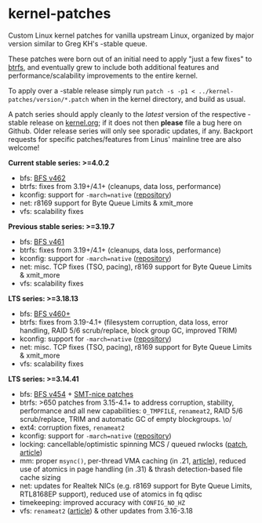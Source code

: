 kernel-patches
==============

Custom Linux kernel patches for vanilla upstream Linux, organized by major
version similar to Greg KH's -stable queue.

These patches were born out of an initial need to apply "just a few fixes"
to [btrfs](https://btrfs.wiki.kernel.org/), and eventually grew to include both
additional features and performance/scalability improvements to the entire kernel.

To apply over a -stable release simply run `patch -s -p1 < ../kernel-patches/version/*.patch`
when in the kernel directory, and build as usual.

A patch series should apply cleanly to the *latest* version of the respective -stable
release on [kernel.org](https://www.kernel.org/); if it does not then **please** file
a bug here on Github. Older release series will only see sporadic updates, if any.
Backport requests for specific patches/features from Linus' mainline tree are also welcome!

**Current stable series: >=4.0.2**

- bfs: [BFS v462](http://ck-hack.blogspot.com/2015/04/bfs-462-linux-40-ck1.html)
- btrfs: fixes from 3.19+/4.1+ (cleanups, data loss, performance)
- kconfig: support for `-march=native` ([repository](https://github.com/graysky2/kernel_gcc_patch))
- net: r8169 support for Byte Queue Limits & xmit_more
- vfs: scalability fixes


**Previous stable series: >=3.19.7**

- bfs: [BFS v461](http://ck-hack.blogspot.de/2015/02/bfs-461-linux-319-ck1.html)
- btrfs: fixes from 3.19+/4.1+ (cleanups, data loss, performance)
- kconfig: support for `-march=native` ([repository](https://github.com/graysky2/kernel_gcc_patch))
- net: misc. TCP fixes (TSO, pacing), r8169 support for Byte Queue Limits & xmit_more
- vfs: scalability fixes


**LTS series: >=3.18.13**

- bfs: [BFS v460+](http://ck-hack.blogspot.de/2014/12/bfs-460-linux-318-ck1.html)
- btrfs: fixes from 3.19-4.1+ (filesystem corruption, data loss, error handling, RAID 5/6 scrub/replace, block group GC, improved TRIM)
- kconfig: support for `-march=native` ([repository](https://github.com/graysky2/kernel_gcc_patch))
- net: misc. TCP fixes (TSO, pacing), r8169 support for Byte Queue Limits & xmit_more
- vfs: scalability fixes


**LTS series: >=3.14.41**

- bfs: [BFS v454](http://ck-hack.blogspot.de/2014/08/bfs-453454455456-and-316-ck2.html) + [SMT-nice patches](http://ck-hack.blogspot.de/2014/08/smthyperthreading-nice-and-scheduling.html)
- btrfs: >650 patches from 3.15-4.1+ to address corruption, stability, performance and all new capabilities: `O_TMPFILE`, `renameat2`, RAID 5/6 scrub/replace, TRIM and automatic GC of empty blockgroups. \o/
- ext4: corruption fixes, `renameat2`
- kconfig: support for `-march=native` ([repository](https://github.com/graysky2/kernel_gcc_patch))
- locking: cancellable/optimistic spinning MCS / queued rwlocks ([patch](http://bit.ly/Xq41R6), [article]( http://lwn.net/Articles/590243/))
- mm: proper `msync()`, per-thread VMA caching (in .21, [article](http://lwn.net/Articles/589475/)), reduced use of atomics in page handling (in .31) & thrash detection-based file cache sizing
- net: updates for Realtek NICs (e.g. r8169 support for Byte Queue Limits, RTL8168EP support), reduced use of atomics in fq qdisc
- timekeeping: improved accuracy with `CONFIG_NO_HZ`
- vfs: `renameat2` ([article](http://lwn.net/Articles/592952/)) & other updates from 3.16-3.18

